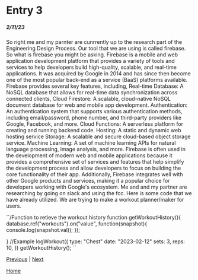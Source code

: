 # Entry 3
##### 2/11/23

So right me and my parnter are cunrrently up to the research part of the Engineering Design Process. Our tool that we are using is called firebase. So what is firebase you might be asking. Firebase is a mobile and web application development platform that provides a variety of tools and services to help developers build high-quality, scalable, and real-time applications. It was acquired by Google in 2014 and has since then become one of the most popular back-end as a service (BaaS) platforms available.
Firebase provides several key features, including, Real-time Database: A NoSQL database that allows for real-time data synchronization across connected clients, Cloud Firestore: A scalable, cloud-native NoSQL document database for web and mobile app development. Authentication: An authentication system that supports various authentication methods, including email/password, phone number, and third-party providers like Google, Facebook, and more. Cloud Functions: A serverless platform for creating and running backend code. Hosting: A static and dynamic web hosting service Storage: A scalable and secure cloud-based object storage service. Machine Learning: A set of machine learning APIs for natural language processing, image analysis, and more. Firebase is often used in the development of modern web and mobile applications because it provides a comprehensive set of services and features that help simplify the development process and allow developers to focus on building the core functionality of their app. Additionally, Firebase integrates well with other Google products and services, making it a popular choice for developers working with Google's ecosystem. Me and and my partner are researching by going on slack and using the fcc. Here is some code that we have already utilized. We are trying to make a workout planner/maker for users.

``/Function to retieve the workout history
function  getWorkoutHistory(){
  database.ref("workouts").on("value", function(snapshot){
    console.log(snapshot.val));
  });

}
//Example
logWorkout({
    type: "Chest"
    date: "2023-02-12"
    sets: 3,
    reps: 10,
})
getWorkoutHistory();
``

[Previous](entry02.md) | [Next](entry04.md)

[Home](../README.md)
